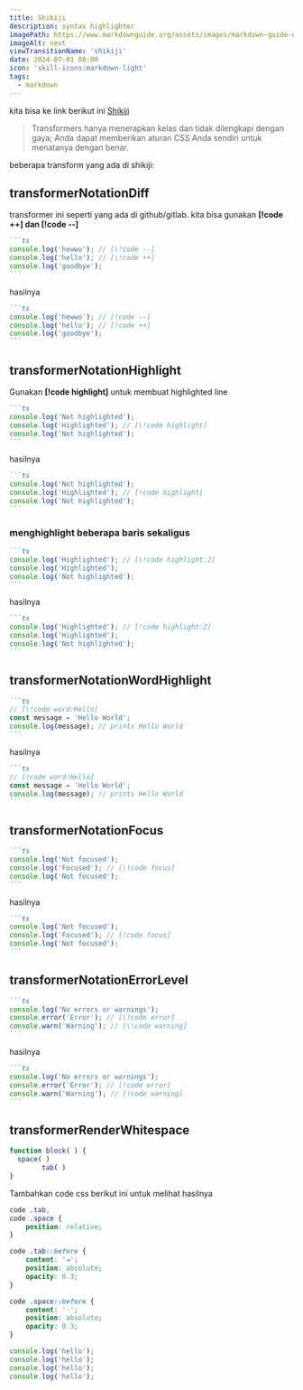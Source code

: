 ```yaml
---
title: Shikiji
description: syntax highlighter
imagePath: https://www.markdownguide.org/assets/images/markdown-guide-og.jpg
imageAlt: next
viewTransitionName: 'shikiji'
date: 2024-07-01 08:00
icon: 'skill-icons:markdown-light'
tags:
  - markdown
---
```


kita bisa ke link berikut ini <a href="https://shiki.style" target="_blank">Shikiji</a>

> Transformers hanya menerapkan kelas dan tidak dilengkapi dengan gaya; Anda dapat memberikan aturan CSS Anda sendiri untuk menatanya dengan benar.

beberapa transform yang ada di shikiji:

## transformerNotationDiff

transformer ini seperti yang ada di github/gitlab. kita bisa gunakan **[!code ++] dan [!code --]**

````md
```ts
console.log('hewwo'); // [\!code --]
console.log('hello'); // [\!code ++]
console.log('goodbye');
```
````

hasilnya

````md
```ts
console.log('hewwo'); // [!code --]
console.log('hello'); // [!code ++]
console.log('goodbye');
```
````

## transformerNotationHighlight

Gunakan **[!code highlight]** untuk membuat highlighted line

````md
```ts
console.log('Not highlighted');
console.log('Highlighted'); // [\!code highlight]
console.log('Not highlighted');
```
````

hasilnya

````md
```ts
console.log('Not highlighted');
console.log('Highlighted'); // [!code highlight]
console.log('Not highlighted');
```
````

### menghighlight beberapa baris sekaligus

````md
```ts
console.log('Highlighted'); // [\!code highlight:2]
console.log('Highlighted');
console.log('Not highlighted');
```
````

hasilnya

````md
```ts
console.log('Highlighted'); // [!code highlight:2]
console.log('Highlighted');
console.log('Not highlighted');
```
````

## transformerNotationWordHighlight

````md
```ts
// [\!code word:Hello]
const message = 'Hello World';
console.log(message); // prints Hello World
```
````

hasilnya

````md
```ts
// [!code word:Hello]
const message = 'Hello World';
console.log(message); // prints Hello World
```
````

## transformerNotationFocus

````md
```ts
console.log('Not focused');
console.log('Focused'); // [\!code focus]
console.log('Not focused');
```
````

hasilnya

````md
```ts
console.log('Not focused');
console.log('Focused'); // [!code focus]
console.log('Not focused');
```
````

## transformerNotationErrorLevel

````md
```ts
console.log('No errors or warnings');
console.error('Error'); // [\!code error]
console.warn('Warning'); // [\!code warning]
```
````

hasilnya

````md
```ts
console.log('No errors or warnings');
console.error('Error'); // [!code error]
console.warn('Warning'); // [!code warning]
```
````

## transformerRenderWhitespace

<!-- prettier-ignore -->
```js
function block( ) {
  space( )
		tab( )
}
````

Tambahkan code css berikut ini untuk melihat hasilnya

```css
code .tab,
code .space {
	position: relative;
}

code .tab::before {
	content: '⇥';
	position: absolute;
	opacity: 0.3;
}

code .space::before {
	content: '·';
	position: absolute;
	opacity: 0.3;
}
```

```js {1,3-4}
console.log('hello');
console.log('hello');
console.log('hello');
console.log('hello');
```
